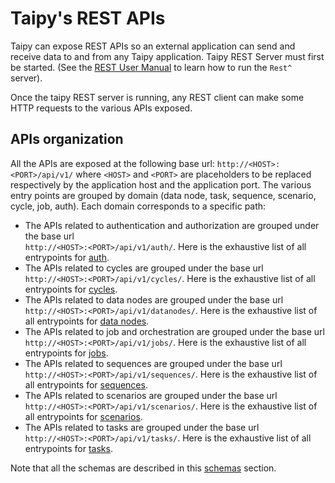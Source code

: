 # Taipy's REST APIs

Taipy can expose REST APIs so an external application can send and receive data to and from any
Taipy application. Taipy REST Server must first be started. (See the [REST User Manual](../rest/index.md) to learn how
to run the `Rest^` server).

Once the taipy REST server is running, any REST client can make some HTTP requests to the various APIs exposed.

## APIs organization

All the APIs are exposed at the following base url: `http://<HOST>:<PORT>/api/v1/` where `<HOST>` and `<PORT>`
are placeholders to be replaced respectively by the application host and the application port.
The various entry points are grouped by domain (data node, task, sequence, scenario, cycle, job, auth). Each domain
corresponds to a specific path:

- The APIs related to authentication and authorization are grouped under the base url <br>
  `http://<HOST>:<PORT>/api/v1/auth/`. Here is the exhaustive list of all entrypoints for [auth](./apis_auth.md).
- The APIs related to cycles are grouped under the base url <br> `http://<HOST>:<PORT>/api/v1/cycles/`. Here is the
  exhaustive list of all entrypoints for [cycles](./apis_cycle.md).
- The APIs related to data nodes are grouped under the base url <br> `http://<HOST>:<PORT>/api/v1/datanodes/`. Here
  is the exhaustive list of all entrypoints for [data nodes](./apis_datanode.md).
- The APIs related to job and orchestration are grouped under the base url <br> `http://<HOST>:<PORT>/api/v1/jobs/`.
  Here is the exhaustive list of all entrypoints for [jobs](./apis_job.md).
- The APIs related to sequences are grouped under the base url <br> `http://<HOST>:<PORT>/api/v1/sequences/`. Here
  is the exhaustive list of all entrypoints for [sequences](./apis_sequence.md).
- The APIs related to scenarios are grouped under the base url <br> `http://<HOST>:<PORT>/api/v1/scenarios/`. Here
  is the exhaustive list of all entrypoints for [scenarios](./apis_scenario.md).
- The APIs related to tasks are grouped under the base url <br> `http://<HOST>:<PORT>/api/v1/tasks/`. Here is the
  exhaustive list of all entrypoints for [tasks](./apis_task.md).

Note that all the schemas are described in this [schemas](./schemas.md) section.
